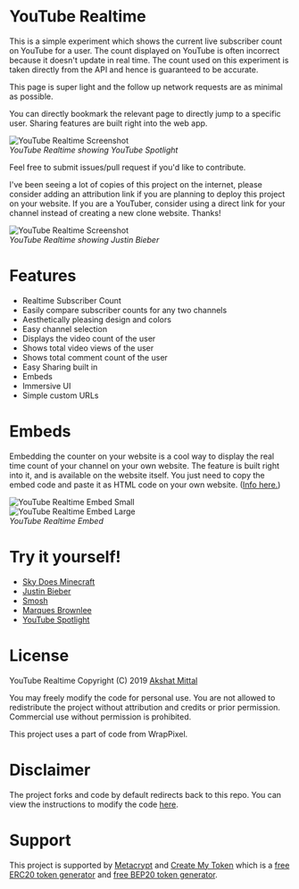 # YouTube Realtime

This is a simple experiment which shows the current live subscriber count on YouTube for a user. The count displayed on YouTube is often incorrect because it doesn't update in real time. The count used on this experiment is taken directly from the API and hence is guaranteed to be accurate.

This page is super light and the follow up network requests are as minimal as possible.

You can directly bookmark the relevant page to directly jump to a specific user. Sharing features are built right into the web app.

![YouTube Realtime Screenshot](res/Example1.png)<br/>
_YouTube Realtime showing YouTube Spotlight_

Feel free to submit issues/pull request if you'd like to contribute.

I've been seeing a lot of copies of this project on the internet, please consider adding an attribution link if you are planning to deploy this project on your website. If you are a YouTuber, consider using a direct link for your channel instead of creating a new clone website. Thanks!

![YouTube Realtime Screenshot](res/Example2.png)<br/>
_YouTube Realtime showing Justin Bieber_

# Features

- Realtime Subscriber Count
- Easily compare subscriber counts for any two channels
- Aesthetically pleasing design and colors
- Easy channel selection
- Displays the video count of the user
- Shows total video views of the user
- Shows total comment count of the user
- Easy Sharing built in
- Embeds
- Immersive UI
- Simple custom URLs

# Embeds

Embedding the counter on your website is a cool way to display the real time count of your channel on your own website. The feature is built right into it, and is available on the website itself. You just need to copy the embed code and paste it as HTML code on your own website. ([Info here.](https://counts.live/embeds))

![YouTube Realtime Embed Small](https://static.counts.live/images/examples/embeds/small.png)<br/>
![YouTube Realtime Embed Large](https://static.counts.live/images/examples/embeds/large.png)<br/>
_YouTube Realtime Embed_

# Try it yourself!

- [Sky Does Minecraft](https://akshatmittal.com/youtube-realtime/#!/SkyDoesMinecraft "Sky Does Minecraft's Realtime Subscriber Count on YouTube")
- [Justin Bieber](https://akshatmittal.com/youtube-realtime/#!/UCHkj014U2CQ2Nv0UZeYpE_A "Justin Bieber's Realtime Subscriber Count on YouTube")
- [Smosh](https://akshatmittal.com/youtube-realtime/#!/Smosh "Smosh's Realtime Subscriber Count on YouTube")
- [Marques Brownlee](https://akshatmittal.com/youtube-realtime/#!/MarquesBrownlee "Marques Brownlee's Realtime Subscriber Count on YouTube")
- [YouTube Spotlight](https://akshatmittal.com/youtube-realtime/#!/UCBR8-60-B28hp2BmDPdntcQ "YouTube Spotlight's Realtime Subscriber Count on YouTube")

# License

YouTube Realtime Copyright (C) 2019 [Akshat Mittal](https://akshatmittal.com/)

You may freely modify the code for personal use. You are not allowed to redistribute the project without attribution and credits or prior permission. Commercial use without permission is prohibited.

This project uses a part of code from WrapPixel.

# Disclaimer

The project forks and code by default redirects back to this repo. You can view the instructions to modify the code [here](https://github.com/akshatmittal/youtube-realtime/issues/14#issuecomment-247537299).

# Support

This project is supported by [Metacrypt](https://www.metacrypt.org/) and [Create My Token](https://www.createmytoken.com/) which is a [free ERC20 token generator](https://www.createmytoken.com/token-generator/ethereum-erc20-generator/) and [free BEP20 token generator](https://www.createmytoken.com/token-generator/bnb-smart-chain-bep20-generator/).
